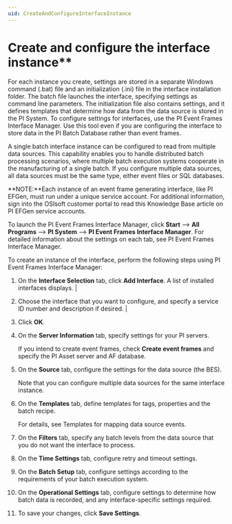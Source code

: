 ```yaml
---
uid: CreateAndConfigureInterfaceInstance
---
```


# Create and configure the interface instance**

For each instance you create, settings are stored in a separate Windows command (.bat) file and an initialization (.ini) file in the interface installation folder. The batch file launches the interface, specifying settings as command line parameters. The initialization file also contains settings, and it defines templates that determine how data from the data source is stored in the PI System. To configure settings for interfaces, use the PI Event Frames Interface Manager. Use this tool even if you are configuring the interface to store data in the PI Batch Database rather than event frames.

A single batch interface instance can be configured to read from multiple data sources. This capability enables you to handle distributed batch processing scenarios, where multiple batch execution systems cooperate in the manufacturing of a single batch. If you configure multiple data sources, all data sources must be the same type, either event files or SQL databases.

**NOTE:**Each instance of an event frame generating interface, like PI EFGen, must run under a unique service account. For additional information, sign into the OSIsoft customer portal to read this Knowledge Base article on PI EFGen service accounts.

To launch the PI Event Frames Interface Manager, click **Start** --> **All Programs** --> **PI System** --> **PI Event Frames Interface Manager**. For detailed information about the settings on each tab, see PI Event Frames Interface Manager.

To create an instance of the interface, perform the following steps using PI Event Frames Interface Manager:

  1. On the **Interface Selection** tab, click **Add Interface**. A list of installed interfaces displays.                  |

  2. Choose the interface that you want to configure, and specify a service ID number and description if desired.               |

  3. Click **OK**.                              
  
  4. On the **Server Information** tab, specify settings for your PI servers.

      If you intend to create event frames, check **Create event  frames** and specify the PI Asset server and AF database.

  5. On the **Source** tab, configure the settings for the data source (the BES).

      Note that you can configure multiple data sources for the same interface instance.
      
  6. On the **Templates** tab, define templates for tags, properties and the batch recipe.

      For details, see Templates for mapping data source events.

  7. On the **Filters** tab, specify any batch levels from the data source that you do not want the interface to process.

  8. On the **Time Settings** tab, configure retry and timeout settings.

  9. On the **Batch Setup** tab, configure settings according to the requirements of your batch execution system.

  10. On the **Operational Settings** tab, configure settings to determine how batch data is recorded, and any interface-specific settings required.

  11. To save your changes, click **Save Settings**.
